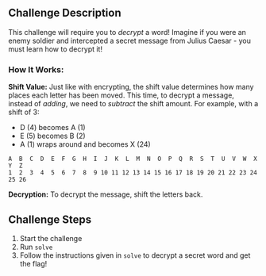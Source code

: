 ## Challenge Description
This challenge will require you to _decrypt_ a word! 
Imagine if you were an enemy soldier and intercepted a secret message from Julius Caesar - you must learn how to decrypt it!

### How It Works:

**Shift Value:** Just like with encrypting, the shift value determines how many places each letter has been moved.
This time, to decrypt a message, instead of _adding_, we need to _subtract_ the shift amount. 
For example, with a shift of 3:

- D (4) becomes A (1)
- E (5) becomes B (2)
- A (1) wraps around and becomes X (24)

```
A  B  C  D  E  F  G  H  I  J  K  L  M  N  O  P  Q  R  S  T  U  V  W  X  Y  Z
1  2  3  4  5  6  7  8  9 10 11 12 13 14 15 16 17 18 19 20 21 22 23 24 25 26
```

**Decryption:** To decrypt the message, shift the letters back.

## Challenge Steps
1. Start the challenge
2. Run `solve`
3. Follow the instructions given in `solve` to decrypt a secret word and get the flag!

